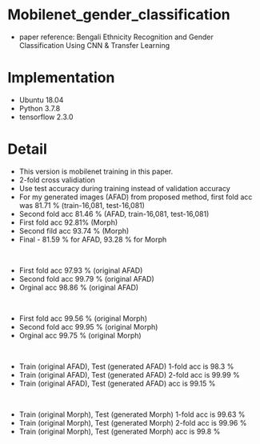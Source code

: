 # Mobilenet_gender_classification
* paper reference: Bengali Ethnicity Recognition and Gender Classification Using CNN & Transfer Learning

# Implementation
* Ubuntu 18.04
* Python 3.7.8
* tensorflow 2.3.0

# Detail
* This version is mobilenet training in this paper.
* 2-fold cross validiation
* Use test accuracy during training instead of validation accuracy
* For my generated images (AFAD) from proposed method, first fold acc was 81.71 % (train-16,081, test-16,081)
* Second fold acc 81.46 % (AFAD, train-16,081, test-16,081)
* First fold acc 92.81% (Morph)
* Second fild acc 93.74 % (Morph)
* Final - 81.59 % for AFAD, 93.28 % for Morph
<br/>

* First fold acc 97.93 % (original AFAD)
* Second fold acc 99.79 % (original AFAD)
* Orginal acc 98.86 % (original AFAD)
<br/>

* First fold acc 99.56 % (original Morph)
* Second fold acc 99.95 % (original Morph)
* Orginal acc 99.75 % (original Morph)
<br/>

* Train (original AFAD), Test (generated AFAD) 1-fold acc is 98.3 %
* Train (original AFAD), Test (generated AFAD) 2-fold acc is 99.99 %
* Train (original AFAD), Test (generated AFAD) acc is 99.15 %
<br/>

* Train (original Morph), Test (generated Morph) 1-fold acc is 99.63 %
* Train (original Morph), Test (generated Morph) 2-fold acc is 99.96 %
* Train (original Morph), Test (generated Morph) acc is 99.8 %
